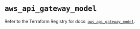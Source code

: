 # `aws_api_gateway_model`

Refer to the Terraform Registry for docs: [`aws_api_gateway_model`](https://registry.terraform.io/providers/hashicorp/aws/5.72.1/docs/resources/api_gateway_model).
